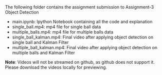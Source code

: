 The following folder contains the assignment submission to Assignment-3 Object Detection

- main.ipynb: Ipython Notebook containing all the code and explanation
- single_ball.mp4: mp4 file for single ball data
- multiple_balls.mp4: mp4 file for multiple balls data
- single_ball_kalman.mp4: Final video after applying object detection on single ball and Kalman Filter
- multiple_ball_kalman.mp4: Final video after applying object detection on multiple balls and Kalman Filter

**Note**: Videos will not be streamed on github, as github does not support it. Please download the videos locally for previewing.
